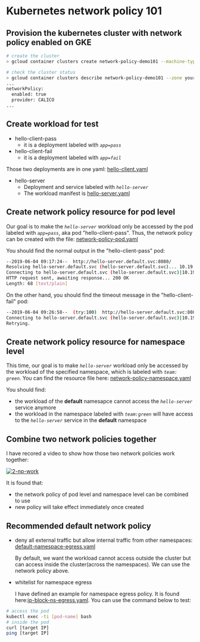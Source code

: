 # Kubernetes network policy 101

## Provision the kubernetes cluster with network policy enabled on GKE
```bash
# create the cluster
> gcloud container clusters create network-policy-demo101 --machine-type=n1-standard-1 --num-nodes=6 --preemptible --enable-network-policy --zone=your-target-zone

# check the cluster status
> gcloud container clusters describe network-policy-demo101 --zone your-target-zone |grep -i -C5 networkpolicy
...
networkPolicy:
  enabled: true
  provider: CALICO
...

```

## Create workload for test
- hello-client-pass
  - it is a deployment labeled with *`app=pass`*
- hello-client-fail
  - it is a deployment labeled with *`app=fail`*

Those two deployments are in one yaml: [hello-client.yaml](./workload/hello-client.yaml)

- hello-server
  - Deployment and service labeled with *`hello-server`*
  - The workload manifest is [hello-server.yaml](./workload/hello-server.yaml)

## Create network policy resource for pod level
Our goal is to make the *`hello-server`* workload only be accessed by the pod labeled with *`app=pass`*, aka pod "hello-client-pass".
Thus, the network policy can be created with the file: [network-policy-pod.yaml](./network-policy/network-policy-pod.yaml)

You should find the normal output in the "hello-client-pass" pod:
```bash
--2019-06-04 09:17:24--  http://hello-server.default.svc:8080/
Resolving hello-server.default.svc (hello-server.default.svc)... 10.19.250.137
Connecting to hello-server.default.svc (hello-server.default.svc)|10.19.250.137|:8080... connected.
HTTP request sent, awaiting response... 200 OK
Length: 68 [text/plain]
```
On the other hand, you should find the timeout message in the "hello-client-fail" pod:
```bash
--2019-06-04 09:26:58--  (try:100)  http://hello-server.default.svc:8080/
Connecting to hello-server.default.svc (hello-server.default.svc)|10.19.250.137|:8080... failed: Connection timed out.
Retrying.
```
## Create network policy resource for namespace level
This time, our goal is to make *`hello-server`* workload only be accessed by the workload of the specified namespace, which is labeled with *`team: green`*. You can find the resource file here: [network-policy-namespace.yaml](./network-policy/network-policy-namespace.yaml)

You should find:
- the workload of the **default** namesapce cannot access the *`hello-server`* service anymore
- the workload in the namespace labeled with *`team:green`* will have access to the *`hello-server`* service in the **default** namespace

## Combine two network policies together
I have recored a video to show how those two network policies work together:

[![2-np-work](https://img.youtube.com/vi/RI6034AfdTs/0.jpg)](https://www.youtube.com/watch?v=RI6034AfdTs)

It is found that:
- the network policy of pod level and namespace level can be combined to use
- new policy will take effect immediately once created

## Recommended default network policy
- deny all external traffic but allow internal traffic from other namespaces: [default-namespace-egress.yaml](./network-policy/default-namespace-egress.yaml)
  
  By default, we want the workload cannot access outside the cluster but can access inside the cluster(across the namespaces). We can use the network policy above.

- whitelist for namespace egress
  
  I have defined an example for namespace egress policy. It is found here:[ip-block-ns-egress.yaml](./network-policy/ip-block-ns-egress.yaml). You can use the command below to test:
```bash
# access the pod
kubectl exec -ti [pod-name] bash
# inside the pod
curl [target IP]
ping [target IP]
```